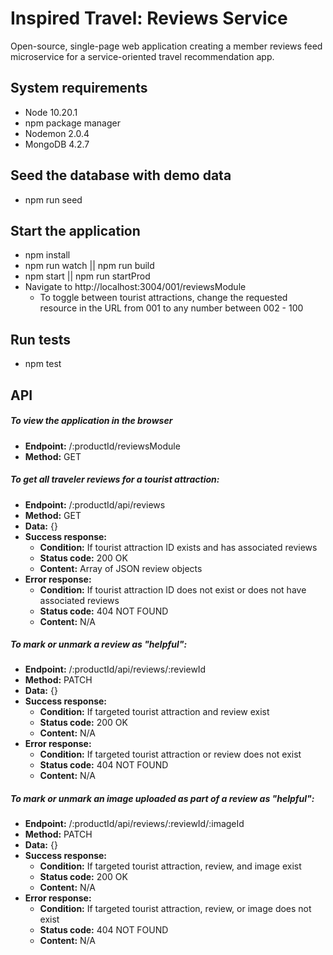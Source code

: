 # Inspired Travel: Reviews Service

Open-source, single-page web application creating a member reviews feed microservice for a service-oriented travel recommendation app.

## System requirements
  - Node 10.20.1
  - npm package manager
  - Nodemon 2.0.4
  - MongoDB 4.2.7

## Seed the database with demo data
  - npm run seed

## Start the application
  - npm install
  - npm run watch || npm run build
  - npm start || npm run startProd
  - Navigate to http://localhost:3004/001/reviewsModule
    - To toggle between tourist attractions, change the requested resource in the URL from 001 to any number between 002 - 100

## Run tests
  - npm test

## API

##### To view the application in the browser
  - **Endpoint:** /:productId/reviewsModule
  - **Method:** GET

##### To get all traveler reviews for a tourist attraction:
  - **Endpoint:** /:productId/api/reviews
  - **Method:** GET
  - **Data:** {}
  - **Success response:**
    - **Condition:** If tourist attraction ID exists and has associated reviews
    - **Status code:** 200 OK
    - **Content:** Array of JSON review objects
  - **Error response:**
    - **Condition:** If tourist attraction ID does not exist or does not have associated reviews
    - **Status code:** 404 NOT FOUND
    - **Content:** N/A

##### To mark or unmark a review as "helpful":
  - **Endpoint:** /:productId/api/reviews/:reviewId
  - **Method:** PATCH
  - **Data:** {}
  - **Success response:**
    - **Condition:** If targeted tourist attraction and review exist
    - **Status code:** 200 OK
    - **Content:** N/A
  - **Error response:**
    - **Condition:** If targeted tourist attraction or review does not exist
    - **Status code:** 404 NOT FOUND
    - **Content:** N/A

##### To mark or unmark an image uploaded as part of a review as "helpful":
  - **Endpoint:** /:productId/api/reviews/:reviewId/:imageId
  - **Method:** PATCH
  - **Data:** {}
  - **Success response:**
    - **Condition:** If targeted tourist attraction, review, and image exist
    - **Status code:** 200 OK
    - **Content:** N/A
  - **Error response:**
    - **Condition:** If targeted tourist attraction, review, or image does not exist
    - **Status code:** 404 NOT FOUND
    - **Content:** N/A
